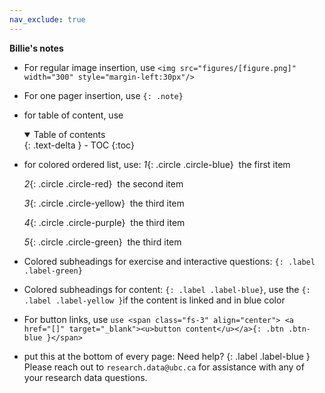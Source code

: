 ```yaml
---
nav_exclude: true
---
```


**Billie's notes**

- For regular image insertion, use `<img src="figures/[figure.png]" width="300" style="margin-left:30px"/>`
- For one pager insertion, use `{: .note}`
- for table of content, use 
    <details open markdown="block">
    <summary>
        Table of contents
    </summary>
    {: .text-delta }
    - TOC
    {:toc}
    </details>

- for colored ordered list, use:
    *1*{: .circle .circle-blue} &nbsp;the first item

    *2*{: .circle .circle-red} &nbsp;the second item  

    *3*{: .circle .circle-yellow} &nbsp;the third item

    *4*{: .circle .circle-purple} &nbsp;the third item

    *5*{: .circle .circle-green} &nbsp;the third item

- Colored subheadings for exercise and interactive questions:  `{: .label .label-green}` 
- Colored subheadings for content:  `{: .label .label-blue}`, use the `{: .label .label-yellow }`if the content is linked and in blue color
- For button links, use `use <span class="fs-3" align="center"> <a href="[]" target="_blank"><u>button content</u></a>{: .btn .btn-blue }</span>`

- put this at the bottom of every page:
    Need help?
    {: .label .label-blue }
        Please reach out to `research.data@ubc.ca` for assistance with any of your research data questions.

